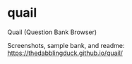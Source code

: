 # quail
Quail (Question Bank Browser)

Screenshots, sample bank, and readme:
https://thedabblingduck.github.io/quail/
